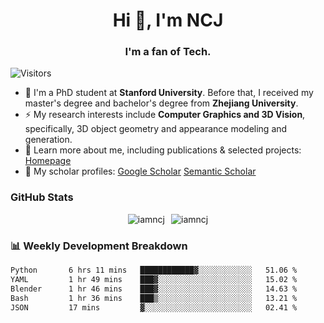 <h1 align="center">Hi 👋, I'm NCJ</h1>
<h3 align="center">I'm a fan of Tech.</h3>

![Visitors](https://visitor-badge.laobi.icu/badge?page_id=iamNCJ)

- 🌱 I'm a PhD student at **Stanford University**. Before that, I received my master's degree and bachelor's degree from **Zhejiang University**.
- ⚡ My research interests include **Computer Graphics and 3D Vision**, specifically, 3D object geometry and appearance modeling and generation.
- 🚀 Learn more about me, including publications & selected projects: [Homepage](https://www.chong-zeng.com)
- 📖 My scholar profiles: [Google Scholar](https://scholar.google.com/citations?user=4dID7zIAAAAJ) [Semantic Scholar](https://www.semanticscholar.org/author/Chong-Zeng/2223946708)

</p>

<h3 align="left">GitHub Stats</h3>

<div style="display: flex; gap: 10px; justify-content: center; align-items: center;">
  <img src="https://github-readme-stats.vercel.app/api?username=iamncj&show_icons=true&locale=en" alt="iamncj" />
  <img src="https://github-readme-streak-stats-omega-eight.vercel.app/?user=iamncj&card_width=467" alt="iamncj" />
</div>

<h3 align="left">📊 Weekly Development Breakdown</h3>

<!--START_SECTION:waka-->

```txt
Python       6 hrs 11 mins   ████████████▓░░░░░░░░░░░░   51.06 %
YAML         1 hr 49 mins    ███▓░░░░░░░░░░░░░░░░░░░░░   15.02 %
Blender      1 hr 46 mins    ███▓░░░░░░░░░░░░░░░░░░░░░   14.63 %
Bash         1 hr 36 mins    ███▒░░░░░░░░░░░░░░░░░░░░░   13.21 %
JSON         17 mins         ▓░░░░░░░░░░░░░░░░░░░░░░░░   02.41 %
```

<!--END_SECTION:waka-->
